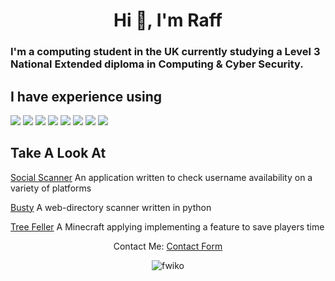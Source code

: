 <h1 align="center">Hi 👋, I'm Raff</h1>
<h3 align="left">I'm a computing student in the UK currently studying a Level 3 National Extended diploma in Computing & Cyber Security.</h3>



 
  
  


<h2 align="left">I have experience using</h2>
<p align="left">
  <img src="https://img.shields.io/badge/python%20-%2314354C.svg?&style=for-the-badge&logo=python&logoColor=white"/>
  <img src="https://img.shields.io/badge/node.js%20-%2343853D.svg?&style=for-the-badge&logo=node.js&logoColor=white"/>
  <img src="https://img.shields.io/badge/javascript%20-%23323330.svg?&style=for-the-badge&logo=javascript&logoColor=%23F7DF1E"/>
  <img src="https://img.shields.io/badge/c++%20-%2300599C.svg?&style=for-the-badge&logo=c%2B%2B&logoColor=white"/>
  <img src="https://img.shields.io/badge/java-%23d17000.svg?&style=for-the-badge&logo=lua&logoColor=white"/>
  <img src="https://img.shields.io/badge/lua-%232C2D72.svg?&style=for-the-badge&logo=lua&logoColor=white"/>
  <img src="https://img.shields.io/badge/mysql-%2300f.svg?&style=for-the-badge&logo=mysql&logoColor=white"/>
  <img src="https://img.shields.io/badge/docker%20-%230db7ed.svg?&style=for-the-badge&logo=docker&logoColor=white"/>
</p>




<h2 align="left">Take A Look At</h2>
<p align="left">
  
  [Social Scanner](https://checker.raffsimms.com) An application written to check username availability on a variety of platforms
  
  [Busty](https://github.com/fwiko/busty) A web-directory scanner written in python
  
  [Tree Feller](https://github.com/fwiko/tree-feller) A Minecraft applying implementing a feature to save players time

</p>

<p align="center">
  Contact Me: <a href="https://raffsimms.com/contact">Contact Form</a>
</p>


<p align="center"><img src="https://komarev.com/ghpvc/?username=fwiko&label=Profile%20views&color=0e75b6&style=flat" alt="fwiko" /> </p>

